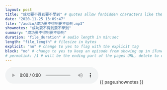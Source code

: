 ```yaml
---
layout: post
title: "成功要不得到要不學到" # quotes allow forbidden characters like the colon
date: "2020-11-25 13:09:47"
file: "/audio/成功要不得到要不學到.mp3"
shownotes: "成功要不得到要不學到"
summary: "成功要不得到要不學到"
duration: "file_duration" # audio length in min:sec
length: "file_length" # filesize in bytes
explicit: "no" # change to yes to flag with the explicit tag
block: "no" # change to yes to keep an episode from showing up in iTunes
# permalink: /1 # will be the ending part of the pages URL, delete to default to the title
---
```


<audio controls>
<source src="{{site.url}}{{site.baseurl}}{{ page.file }}" type="audio/x-mp3">
Your browser does not support the audio element.
</audio>
{{ page.shownotes }}
